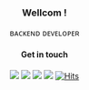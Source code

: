 <div align=center>


### Wellcom !

ʙᴀᴄᴋᴇɴᴅ ᴅᴇᴠᴇʟᴏᴘᴇʀ

    
    
#### Get in touch    

<a href="https://hyerin6.github.io/"><img src="https://img.shields.io/badge/-Tech%20Blog-B0C4DE?&style=flat-square&link=%22https://hyerin6.github.io/"/></a>
<a href="https://dev-hanna.tistory.com"><img src="https://img.shields.io/badge/-algorithm%20&%20reviews-708090?&style=flat-square&link=%22https://dev-hanna.tistory.com"/></a>
<a href="mailto:dev.hyerin@gmail.com">
    <img src="https://img.shields.io/badge/Gmail-d14836?logo=Gmail&style=flat-square&logoColor=white&link=dev.hyerin@gmail.com"/></a>
<a href="https://blog.naver.com/hyerin_0611">
    <img src="https://img.shields.io/badge/Blog-00C43B?logo=Naver&style=flat-square&logoColor=white"/></a> 
[![Hits](https://hits.seeyoufarm.com/api/count/incr/badge.svg?url=https%3A%2F%2Fgithub.com%2Fhyerin6&count_bg=%23000000&title_bg=%23000000&icon=github.svg&icon_color=%23FFFFFF&title=visitors&edge_flat=false)](https://hits.seeyoufarm.com)
</div>
